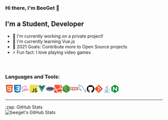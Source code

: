 ### Hi there, I'm BeeGet 👋

## I'm a Student, Developer

- 🔭 I'm currently working on a private project!
- 🌱 I'm currently learning Vue.js
- 🥅 2021 Goals: Contribute more to Open Source projects
- ⚡ Fun fact: I love playing video games

<br />

### Languages and Tools:

<img align="left" alt="HTML5" width="26px" src="https://raw.githubusercontent.com/devicons/devicon/master/icons/html5/html5-original.svg" />
<img align="left" alt="CSS3" width="26px" src="https://raw.githubusercontent.com/devicons/devicon/master/icons/css3/css3-original.svg" />
<img align="left" alt="SASS" width="26px" src="https://raw.githubusercontent.com/devicons/devicon/master/icons/sass/sass-original.svg" />
<img align="left" alt="JAVASCRIPT" width="26px" src="https://raw.githubusercontent.com/devicons/devicon/master/icons/javascript/javascript-original.svg" />
<img align="left" alt="VUEJS" width="26px" src="https://raw.githubusercontent.com/devicons/devicon/master/icons/vuejs/vuejs-original.svg" />
<img align="left" alt="PHP" width="26px" src="https://raw.githubusercontent.com/devicons/devicon/master/icons/php/php-original.svg" />
<img align="left" alt="LARAVEL" width="26px" src="https://raw.githubusercontent.com/devicons/devicon/master/icons/laravel/laravel-plain.svg" />
<img align="left" alt="NODEJS" width="26px" src="https://raw.githubusercontent.com/devicons/devicon/master/icons/nodejs/nodejs-original.svg" />
<img align="left" alt="NPM" width="26px" src="https://raw.githubusercontent.com/devicons/devicon/master/icons/npm/npm-original-wordmark.svg" />
<img align="left" alt="MYSQL" width="26px" src="https://raw.githubusercontent.com/devicons/devicon/master/icons/mysql/mysql-original.svg" />
<img align="left" alt="GITHUB" width="26px" src="https://raw.githubusercontent.com/devicons/devicon/master/icons/github/github-original.svg" />
<img align="left" alt="GIT" width="26px" src="https://raw.githubusercontent.com/devicons/devicon/master/icons/git/git-original.svg" />
<img align="left" alt="JAVA" width="26px" src="https://raw.githubusercontent.com/devicons/devicon/master/icons/java/java-original.svg" />
<img align="left" alt="NGINX" width="26px" src="https://raw.githubusercontent.com/devicons/devicon/master/icons/nginx/nginx-original.svg" />
<br />
<br />

---

<summary>:zap: GitHub Stats</summary>
<img alt="beeget's GitHub Stats" src="https://github-readme-stats-codestackr.vercel.app/api?username=beeget&show_icons=true&hide_border=true&count_private=true&theme=tokyonight" />